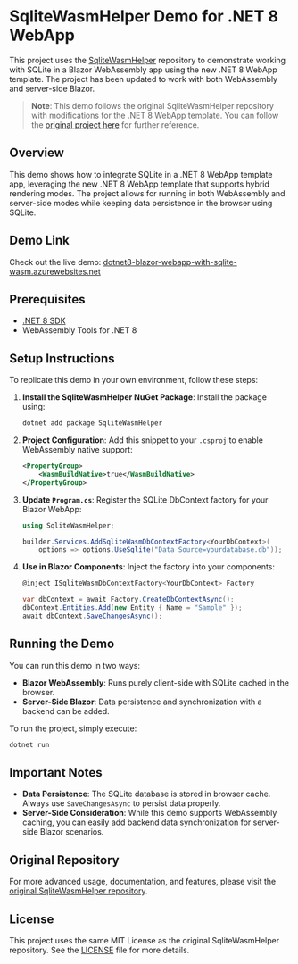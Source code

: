 # SqliteWasmHelper Demo for .NET 8 WebApp

This project uses the [SqliteWasmHelper](https://github.com/JeremyLikness/SqliteWasmHelper) repository to demonstrate working with SQLite in a Blazor WebAssembly app using the new .NET 8 WebApp template. The project has been updated to work with both WebAssembly and server-side Blazor.

> **Note**: This demo follows the original SqliteWasmHelper repository with modifications for the .NET 8 WebApp template. You can follow the [original project here](https://github.com/JeremyLikness/SqliteWasmHelper) for further reference.

## Overview

This demo shows how to integrate SQLite in a .NET 8 WebApp template app, leveraging the new .NET 8 WebApp template that supports hybrid rendering modes. The project allows for running in both WebAssembly and server-side modes while keeping data persistence in the browser using SQLite.

## Demo Link

Check out the live demo: [dotnet8-blazor-webapp-with-sqlite-wasm.azurewebsites.net](https://dotnet8-blazor-webapp-with-sqlite-wasm.azurewebsites.net)


## Prerequisites

- [.NET 8 SDK](https://dotnet.microsoft.com/download/dotnet/8.0)
- WebAssembly Tools for .NET 8

## Setup Instructions

To replicate this demo in your own environment, follow these steps:

1. **Install the SqliteWasmHelper NuGet Package**:
   Install the package using:
   ```bash
   dotnet add package SqliteWasmHelper
   ```

2. **Project Configuration**:
   Add this snippet to your `.csproj` to enable WebAssembly native support:
   ```xml
   <PropertyGroup>
       <WasmBuildNative>true</WasmBuildNative>
   </PropertyGroup>
   ```

3. **Update `Program.cs`**:
   Register the SQLite DbContext factory for your Blazor WebApp:
   ```csharp
   using SqliteWasmHelper;
   
   builder.Services.AddSqliteWasmDbContextFactory<YourDbContext>(
       options => options.UseSqlite("Data Source=yourdatabase.db"));
   ```

4. **Use in Blazor Components**:
   Inject the factory into your components:
   ```csharp
   @inject ISqliteWasmDbContextFactory<YourDbContext> Factory

   var dbContext = await Factory.CreateDbContextAsync();
   dbContext.Entities.Add(new Entity { Name = "Sample" });
   await dbContext.SaveChangesAsync();
   ```

## Running the Demo

You can run this demo in two ways:
- **Blazor WebAssembly**: Runs purely client-side with SQLite cached in the browser.
- **Server-Side Blazor**: Data persistence and synchronization with a backend can be added.

To run the project, simply execute:
```bash
dotnet run
```

## Important Notes

- **Data Persistence**: The SQLite database is stored in browser cache. Always use `SaveChangesAsync` to persist data properly.
- **Server-Side Consideration**: While this demo supports WebAssembly caching, you can easily add backend data synchronization for server-side Blazor scenarios.

## Original Repository

For more advanced usage, documentation, and features, please visit the [original SqliteWasmHelper repository](https://github.com/JeremyLikness/SqliteWasmHelper).

## License

This project uses the same MIT License as the original SqliteWasmHelper repository. See the [LICENSE](./LICENSE.txt) file for more details.
